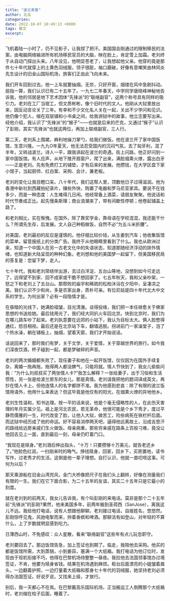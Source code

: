 ```yaml
---
title: "波兰来客"
author: 北岛
categories:
date: 2022-10-07 10:49:13 +0800
tags: 散文
excerpt:
---
```




飞机着陆一小时了，仍不见影子，让我捏了把汗。美国国会刚通过的限制移民的法案，由电脑网络输进所有机场移民官员的大脑，映在脸上，肯定雪上加霜。老刘终于从自动门探出头来。八年没见，他明显苍老了，让我想起他父亲。他穿的竟是那件七十年代就穿上的土黄色羽绒服，领子很脏，袖口磨破，好像有意嘲笑由林同炎先生设计的旧金山国际机场，旅客们正由此飞向未来。

我们开车回到过去。他一上车就要抽烟。无奈，只好开窗，烟缕在风中急剧抖动。屈指一算，我们认识已有二十五年了。一九七二年春天，中学同学唐晓峰神秘地告诉我，他的邻居是地下艺术团体“先锋派”的“联络副官”，这两个称号具有同样的吸引力。老刘在工厂当钳工，但文质彬彬，像个旧时代的文人。他刚从大狱里放出来，因反动言论关了三年。有幸和不少文化名人关在一起，关出不少学问和见识。他仍像个犯人，缩在双层铺和小书桌之间，给我讲狱中的故事，他立志要写出来。经他介绍，我认识了“先锋派”的“猴子”——也就是后来的芒克，又通过“猴子”认识了彭刚，其实“先锋派”也就这两位，再加上联络副官，三人行。

第二天，老刘系上围裙，麻利地操刀掌勺，给我们做饭。他在波兰开了家中国饭馆，生意兴隆。一九九O年夏天，他无法忍受国内的沉闷气氛，去了匈牙利，混了半年，又转战波兰。诗人一平，跟我讲起在波兰的奇遇。街上问路，他正好问到一家中国饭馆。有人应声，从地下推开扇窗户，爬了出来，满脸烟熏火燎，露出白牙——正是老刘。先有免费打工的铺垫，才有后来的发展。他攒钱，在大学区盘下家小馆子，当起厨师、红白案、采购、会计，兼老板。

老刘的变化让我目瞪口呆。八十年代，我们这帮人里，顶数他日子过得滋润。他为香港中新社到西藏拍纪录片，赚些外快，购置了电器和罗马尼亚家具。要说不在钱多少，而是一种态度：人生难得几日闲。他经常备上酒菜，请朋友聚聚。他说话和时代节奏成正比。起先慢条斯理；商业浪潮来了，带有间歇性停顿；他卷起铺盖上路了。

和老刘相比，实在惭愧。在国外，除了靠奖学金，靠母语在学校混混，我还能干什么？所谓先生存，后发展。文人自己种稻做饭，自然不必“为五斗米折腰”。

对美国，老刘最初的反应是谨慎的。他仔细比较价钱，从生姜到汽车；他收集饭馆的菜单，留意报纸上的分类广告。我终于从他眼睛里看到了什么。我也从欧洲过来，知道一个中国人在另一古老文化中的失语状态，知道那随经济浮动的排外情绪，也知道新大陆呈现的种种幻象。老刘想和他的美国梦一起留下，但美国移民局的答复是：您留下梦，走人。

七十年代，我和老刘常结伴出游，去过白洋淀、五台山等地，没想到如今可走远了，远得望不到家、回不成家或干脆不想回家了。七五年秋天，我和父亲吵架，一怒之下和老刘上了五台山。那颓败的庙宇和稀疏的松柏沐浴在夕阳中，呈凄凉之美。我们认识不少和尚，多是农家出身，质朴可亲。有位尼姑是四十年代北大中文系的学生。为何出家？必有一段隐情才是。

在昏暗的光线下，她满脸褶皱，目光清澈。谈得投缘，我们把一本任继愈关于佛家思想的书送给她。最后钱用光了，我们经大同扒火车回北京。快到北京时，我们为在哪儿跳车吵了起来。老刘执意要在远郊的小站下，我认为目标太大。俩人脸憋得通红，怒目相视。最后还是在北京站下车，翻墙逃脱。拐进前门一家澡堂子，泡了个热水澡，躺在铺板上，抽烟，望着天窗，我们才开始说话。

话说回来了，那时我们有梦，关于文学，关于爱情，关于穿越世界的旅行。如今我们深夜饮酒，杯子碰到一起，都是梦破碎的声音。

老刘的两次婚姻都失败了。现任妻子和他在一起开饭馆，仅仅因为在国外手续复杂，离婚一拖再拖，拖得两人都没脾气，只能将就。情人节快到了，我女儿偷偷问我：“为什么刘叔叔买了两张情人卡?”我怎么解释？一张给妻子，出于习俗和生活惯性，另一张是给波兰房东的女儿，那是真情。老刘请我把他的题词译成英文，再抄在情人卡上，但他连情人的名字都拼不准。我为他感到悲哀：除了有限的波兰饭馆用语外，他用什么来表达？但这毕竟是他仅有的阳光，在烟熏火燎的异地他乡。

老刘生性温和，知书达理。按一平的话来说，他是个毫无侵略性的人，在此伤天害理的年月实属少见。祖上是河北农民，若无革命，他很可能是个乡下秀才，度过平静而儒雅的一生，时代改变了脸，让他入大狱，做苦工，险些病死在铁栏杆后面。而这狱中经历成了他的命运。好不容易消停两天吧，逼得他远离故土，沿成吉思汗的路线给远房亲戚们生火做饭。母亲病重，那些穷亲戚在路条上百般刁难，竟没让他回去见上一面，直到最后一刻，母亲仍盯着门口。

“我现在是赎身。”老刘酒后伸出指头，“十万！只要攒够十万美元，就告老还乡了。”他脸色红润，一扫刚来时的晦气。挣钱赎身，回家，回乡下，买房置地，读书写作，过老秀才的生活。这倒是他一辈子理想。自打认识，他就一直叨唠这事。可何为以后？

那天乘游船在旧金山湾兜风，金门大桥像把尺子在我们头上翻转，好像在测量我们有限的一生。我们在它下面合影，为二十五年的友谊，其实二十五年只是它最小的刻度。

就在老刘到的前两天，我女儿告诉我，有个叫彭刚的来电话。莫非是那个二十五年前“先锋派”的彭刚?果然，他来美国多年，前两年搬到圣荷西（SanJose），离我这儿不远。我给他打电话，说有人想跟他聊聊。老刘接过电话，自报姓名，悠悠然。彭刚惊呼见鬼，风驰电掣而来，拎着香槟和啤酒。那聊法有如登山，对年轻的不算什么，上了岁数就明显感到吃力。

日薄西山时，不免感叹：众人星散，看来“联络副官”这些年有点儿玩忽职守。

老刘要回去了。那边饭馆告急，加上签证也到期了。临走，我陪他去采购。他买的都是饭馆所需，大到蒸锅，小到姜蒜，塞满一个大纸箱。我打电话为他订位时，发现由于班机衔接不巧，他得在巴黎机场待整整一昼夜。我拉他去法国领事馆办过境签证，不肯，他要为赎身省钱。结果在机场遇到麻烦。柜台后面漂亮的小姐皱着眉头，一边翻着护照，一边打量着大纸箱和那身七十年代的羽绒服，她坚持老刘必须得办法国签证。好说歹说，又找来上级，才放行。

别后，我一天都心不在焉。在巴黎戴高乐国际机场，正当搬运工人倒腾那个大纸箱时，老刘缩在柱子后面，睡着了。





